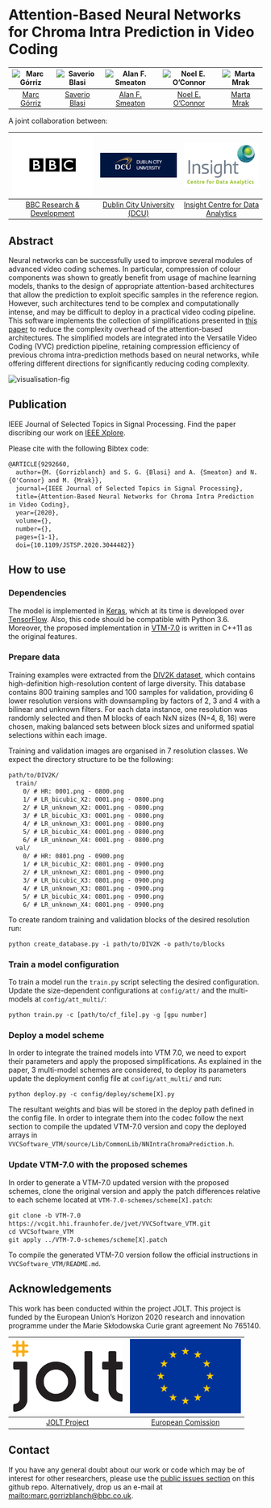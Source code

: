 # Attention-Based Neural Networks for Chroma Intra Prediction in Video Coding

| ![Marc Górriz][MarcGorriz-photo] | ![Saverio Blasi][SaverioBlasi-photo] | ![Alan F. Smeaton][AlanFmeaton-photo]  | ![Noel E. O’Connor][NoelEOConnor-photo] | ![Marta Mrak][MartaMrak-photo] |
|:-:|:-:|:-:|:-:|:-:|
| [Marc Górriz][MarcGorriz-web]  | [Saverio Blasi][SaverioBlasi-web] | [Alan F. Smeaton][AlanFmeaton-web] | [Noel E. O’Connor][NoelEOConnor-web] | [Marta Mrak][MartaMrak-web] |

[MarcGorriz-web]: https://www.bbc.co.uk/rd/people/marc-gorriz-blanch
[SaverioBlasi-web]: https://www.bbc.co.uk/rd/people/saverio-blasi
[MartaMrak-web]: https://www.bbc.co.uk/rd/people/marta-mrak
[AlanFmeaton-web]: https://www.insight-centre.org/users/alan-smeaton
[NoelEOConnor-web]: https://www.insight-centre.org/our-team/prof-noel-oconnor/

[MarcGorriz-photo]: https://github.com/marc-gorriz/Intra-Chroma-AttentionCNN/blob/master/authors/MarcGorriz.jpg
[SaverioBlasi-photo]: https://github.com/marc-gorriz/Intra-Chroma-AttentionCNN/blob/master/authors/SaverioBlasi.jpg
[MartaMrak-photo]: https://github.com/marc-gorriz/Intra-Chroma-AttentionCNN/blob/master/authors/MartaMrak.jpg
[AlanFmeaton-photo]: https://github.com/marc-gorriz/Intra-Chroma-AttentionCNN/blob/master/authors/AlanFSmeaton.jpg
[NoelEOConnor-photo]: https://github.com/marc-gorriz/Intra-Chroma-AttentionCNN/blob/master/authors/NoelEOConnor.jpg

A joint collaboration between:

| ![logo-bbc] | ![logo-dcu] | ![logo-insight] |
|:-:|:-:|:-:|
| [BBC Research & Development][bbc-web] | [Dublin City University (DCU)][dcu-web] | [Insight Centre for Data Analytics][insight-web] |

[bbc-web]: https://www.bbc.co.uk/rd
[insight-web]: https://www.insight-centre.org/ 
[dcu-web]: http://www.dcu.ie/

[logo-bbc]: https://github.com/bbc/ColorGAN/blob/master/logos/bbc.png  "BBC Research & Development"
[logo-insight]: https://github.com/bbc/ColorGAN/blob/master/logos/insight.jpg "Insight Centre for Data Analytics"
[logo-dcu]: https://github.com/bbc/ColorGAN/blob/master/logos/dcu.png "Dublin City University"

## Abstract
Neural networks can be successfully used to improve several modules of advanced video coding schemes. In particular, compression of colour components was shown to greatly benefit from usage of machine learning models, thanks to the design of appropriate attention-based architectures that allow the prediction to exploit specific samples in the reference region. However, such architectures tend to be complex and computationally intense, and may be difficult to deploy in a practical video coding pipeline. This software implements the collection of simplifications presented in [this paper](https://github.com/bbc/intra-chroma-attentionCNN#publication) to reduce the complexity overhead of the attention-based architectures. The simplified models are integrated into the Versatile Video Coding (VVC) prediction pipeline, retaining compression efficiency of previous chroma intra-prediction methods based on neural networks, while offering different directions for significantly reducing coding complexity.

![visualisation-fig]

[visualisation-fig]: https://github.com/marc-gorriz/Intra-Chroma-AttentionCNN/blob/master/logos/visualisation.png

## Publication
IEEE Journal of Selected Topics in Signal Processing. Find the paper discribing our work on [IEEE Xplore](https://ieeexplore.ieee.org/document/9292660).

Please cite with the following Bibtex code:
```
@ARTICLE{9292660,
  author={M. {Gorrizblanch} and S. G. {Blasi} and A. {Smeaton} and N. {O'Connor} and M. {Mrak}},
  journal={IEEE Journal of Selected Topics in Signal Processing}, 
  title={Attention-Based Neural Networks for Chroma Intra Prediction in Video Coding}, 
  year={2020},
  volume={},
  number={},
  pages={1-1},
  doi={10.1109/JSTSP.2020.3044482}}

```
## How to use

### Dependencies

The model is implemented in [Keras](https://github.com/fchollet/keras/tree/master/keras), which at its time is developed over [TensorFlow](https://www.tensorflow.org). Also, this code should be compatible with Python 3.6. Moreover, the proposed implementation in [VTM-7.0](https://vcgit.hhi.fraunhofer.de/jvet/VVCSoftware_VTM.git) is written in C++11 as the original features.

### Prepare data

Training examples were extracted from the [DIV2K dataset](https://data.vision.ee.ethz.ch/cvl/DIV2K/), which contains high-definition high-resolution content of large diversity. This database contains 800 training samples and 100 samples for validation, providing 6 lower resolution versions with downsampling by  factors of 2, 3 and 4 with a bilinear and unknown filters. For each data instance, one resolution was randomly selected and then M blocks of each NxN sizes (N=4, 8, 16) were chosen, making balanced sets between block sizes and uniformed spatial selections within each image.

Training and validation images are organised in 7 resolution classes. We expect the directory structure to be the following:
```
path/to/DIV2K/
  train/
    0/ # HR: 0001.png - 0800.png
    1/ # LR_bicubic_X2: 0001.png - 0800.png
    2/ # LR_unknown_X2: 0001.png - 0800.png
    3/ # LR_bicubic_X3: 0001.png - 0800.png
    4/ # LR_unknown_X3: 0001.png - 0800.png
    5/ # LR_bicubic_X4: 0001.png - 0800.png
    6/ # LR_unknown_X4: 0001.png - 0800.png
  val/
    0/ # HR: 0801.png - 0900.png
    1/ # LR_bicubic_X2: 0801.png - 0900.png
    2/ # LR_unknown_X2: 0801.png - 0900.png
    3/ # LR_bicubic_X3: 0801.png - 0900.png
    4/ # LR_unknown_X3: 0801.png - 0900.png
    5/ # LR_bicubic_X4: 0801.png - 0900.png
    6/ # LR_unknown_X4: 0801.png - 0900.png
```

To create random training and validation blocks of the desired resolution run:
```
python create_database.py -i path/to/DIV2K -o path/to/blocks
```

### Train a model configuration

To train a model run the ```train.py``` script selecting the desired configuration. Update the size-dependent configurations at ```config/att/``` and the multi-models at ```config/att_multi/```:
```
python train.py -c [path/to/cf_file].py -g [gpu number]
```

### Deploy a model scheme

In order to integrate the trained models into VTM 7.0, we need to export their parameters and apply the proposed simplifications. As explained in the paper, 3 multi-model schemes are considered, to deploy its parameters update the deployment config file at ```config/att_multi/``` and run:
```
python deploy.py -c config/deploy/scheme[X].py
```

The resultant weights and bias will be stored in the deploy path defined in the config file. In order to integrate them into the codec follow the next section to compile the updated VTM-7.0 version and copy the deployed arrays in ```VVCSoftware_VTM/source/Lib/CommonLib/NNIntraChromaPrediction.h```.

### Update VTM-7.0 with the proposed schemes

In order to generate a VTM-7.0 updated version with the proposed schemes, clone the original version and apply the patch differences relative to each scheme located at ```VTM-7.0-schemes/scheme[X].patch```:
```
git clone -b VTM-7.0 https://vcgit.hhi.fraunhofer.de/jvet/VVCSoftware_VTM.git
cd VVCSoftware_VTM
git apply ../VTM-7.0-schemes/scheme[X].patch
```
To compile the generated VTM-7.0 version follow the official instructions in ```VVCSoftware_VTM/README.md```.

## Acknowledgements
This work has been conducted within the project
JOLT. This project is funded by the European Union’s Horizon 2020 research
and innovation programme under the Marie Skłodowska Curie grant agreement No 765140.

| ![JOLT-photo] | ![EU-photo] |
|:-:|:-:|
| [JOLT Project](JOLT-web) | [European Comission](EU-web) |


[JOLT-photo]: https://github.com/bbc/ColorGAN/blob/master/logos/jolt.png "JOLT"
[EU-photo]: https://github.com/bbc/ColorGAN/blob/master/logos/eu.png "European Comission"


[JOLT-web]: http://joltetn.eu/
[EU-web]: https://ec.europa.eu/programmes/horizon2020/en

## Contact

If you have any general doubt about our work or code which may be of interest for other researchers, please use the [public issues section](https://github.com/marc-gorriz/ColorGAN/issues) on this github repo. Alternatively, drop us an e-mail at <mailto:marc.gorrizblanch@bbc.co.uk>.
